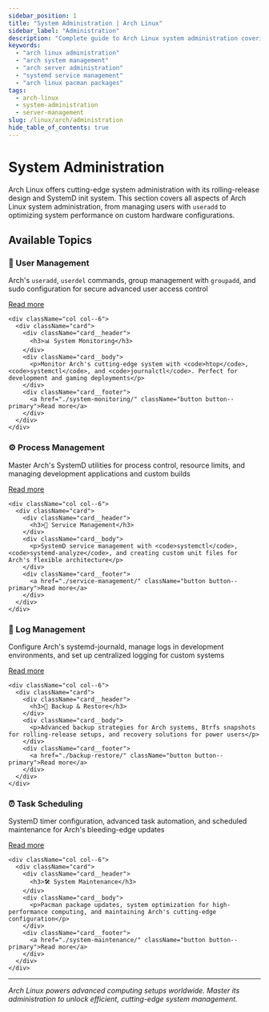 ```yaml
---
sidebar_position: 1
title: "System Administration | Arch Linux"
sidebar_label: "Administration"
description: "Complete guide to Arch Linux system administration covering user management, monitoring, processes, services, logging, backups, scheduling, and maintenance."
keywords:
  - "arch linux administration"
  - "arch system management"
  - "arch server administration"
  - "systemd service management"
  - "arch linux pacman packages"
tags:
  - arch-linux
  - system-administration
  - server-management
slug: /linux/arch/administration
hide_table_of_contents: true
---
```


# System Administration

Arch Linux offers cutting-edge system administration with its rolling-release design and SystemD init system. This section covers all aspects of Arch Linux system administration, from managing users with `useradd` to optimizing system performance on custom hardware configurations.

## Available Topics

<div className="container">
  <div className="row">
    <div className="col col--6">
      <div className="card">
        <div className="card__header">
          <h3>👥 User Management</h3>
        </div>
        <div className="card__body">
          <p>Arch's <code>useradd</code>, <code>userdel</code> commands, group management with <code>groupadd</code>, and sudo configuration for secure advanced user access control</p>
        </div>
        <div className="card__footer">
          <a href="./user-management/" className="button button--primary">Read more</a>
        </div>
      </div>
    </div>
    
    <div className="col col--6">
      <div className="card">
        <div className="card__header">
          <h3>📊 System Monitoring</h3>
        </div>
        <div className="card__body">
          <p>Monitor Arch's cutting-edge system with <code>htop</code>, <code>systemctl</code>, and <code>journalctl</code>. Perfect for development and gaming deployments</p>
        </div>
        <div className="card__footer">
          <a href="./system-monitoring/" className="button button--primary">Read more</a>
        </div>
      </div>
    </div>
  </div>

  <div className="row">
    <div className="col col--6">
      <div className="card">
        <div className="card__header">
          <h3>⚙️ Process Management</h3>
        </div>
        <div className="card__body">
          <p>Master Arch's SystemD utilities for process control, resource limits, and managing development applications and custom builds</p>
        </div>
        <div className="card__footer">
          <a href="./process-management/" className="button button--primary">Read more</a>
        </div>
      </div>
    </div>
    
    <div className="col col--6">
      <div className="card">
        <div className="card__header">
          <h3>🔧 Service Management</h3>
        </div>
        <div className="card__body">
          <p>SystemD service management with <code>systemctl</code>, <code>systemd-analyze</code>, and creating custom unit files for Arch's flexible architecture</p>
        </div>
        <div className="card__footer">
          <a href="./service-management/" className="button button--primary">Read more</a>
        </div>
      </div>
    </div>
  </div>

  <div className="row">
    <div className="col col--6">
      <div className="card">
        <div className="card__header">
          <h3>📝 Log Management</h3>
        </div>
        <div className="card__body">
          <p>Configure Arch's systemd-journald, manage logs in development environments, and set up centralized logging for custom systems</p>
        </div>
        <div className="card__footer">
          <a href="./log-management/" className="button button--primary">Read more</a>
        </div>
      </div>
    </div>
    
    <div className="col col--6">
      <div className="card">
        <div className="card__header">
          <h3>💾 Backup & Restore</h3>
        </div>
        <div className="card__body">
          <p>Advanced backup strategies for Arch systems, Btrfs snapshots for rolling-release setups, and recovery solutions for power users</p>
        </div>
        <div className="card__footer">
          <a href="./backup-restore/" className="button button--primary">Read more</a>
        </div>
      </div>
    </div>
  </div>

  <div className="row">
    <div className="col col--6">
      <div className="card">
        <div className="card__header">
          <h3>⏰ Task Scheduling</h3>
        </div>
        <div className="card__body">
          <p>SystemD timer configuration, advanced task automation, and scheduled maintenance for Arch's bleeding-edge updates</p>
        </div>
        <div className="card__footer">
          <a href="./task-scheduling/" className="button button--primary">Read more</a>
        </div>
      </div>
    </div>
    
    <div className="col col--6">
      <div className="card">
        <div className="card__header">
          <h3>🛠️ System Maintenance</h3>
        </div>
        <div className="card__body">
          <p>Pacman package updates, system optimization for high-performance computing, and maintaining Arch's cutting-edge configuration</p>
        </div>
        <div className="card__footer">
          <a href="./system-maintenance/" className="button button--primary">Read more</a>
        </div>
      </div>
    </div>
  </div>
</div>

---

*Arch Linux powers advanced computing setups worldwide. Master its administration to unlock efficient, cutting-edge system management.*